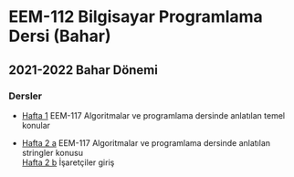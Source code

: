 # EEM-112 Bilgisayar Programlama Dersi (Bahar)

## 2021-2022 Bahar Dönemi

### Dersler

- [Hafta 1](./dersler/ders01.md)   EEM-117 Algoritmalar ve programlama dersinde anlatılan temel konular 

- [Hafta 2 a](./dersler/ders02_a.md)  EEM-117 Algoritmalar ve programlama dersinde anlatılan stringler konusu    
  [Hafta 2 b](./dersler/ders02_b.md)   İşaretçiler giriş
  